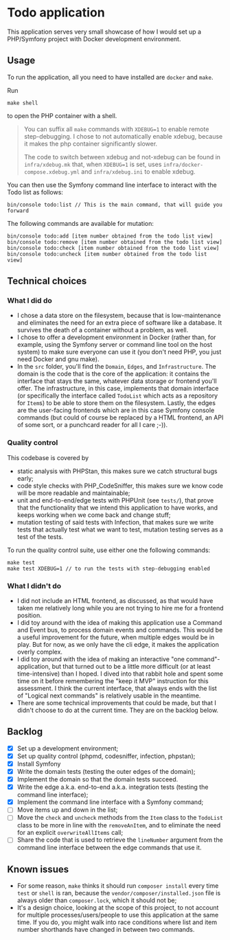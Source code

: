 # Todo application

This application serves very small showcase of how I would set up a PHP/Symfony project with Docker development
environment.

## Usage

To run the application, all you need to have installed are `docker` and `make`.

Run

    make shell

to open the PHP container with a shell.

> You can suffix all `make` commands with `XDEBUG=1` to enable remote step-debugging. I chose to not automatically
> enable xdebug, because it makes the php container significantly slower.
>
> The code to switch between xdebug and not-xdebug can be found in `infra/xdebug.mk` that, when `XDEBUG=1` is set, uses
> `infra/docker-compose.xdebug.yml` and `infra/xdebug.ini` to enable xdebug.

You can then use the Symfony command line interface to interact with the Todo list as follows:

    bin/console todo:list // This is the main command, that will guide you forward

The following commands are available for mutation:

    bin/console todo:add [item number obtained from the todo list view]
    bin/console todo:remove [item number obtained from the todo list view]
    bin/console todo:check [item number obtained from the todo list view]
    bin/console todo:uncheck [item number obtained from the todo list view]

## Technical choices

### What I did do

- I chose a data store on the filesystem, because that is low-maintenance and eliminates the need for an extra piece of
  software like a database. It survives the death of a container without a problem, as well.
- I chose to offer a development environment in Docker (rather than, for example, using the Symfony server or command
  line tool on the host system) to make sure everyone can use it (you don't need PHP, you just need Docker and gnu make).
- In the `src` folder, you'll find the `Domain`, `Edges`, and `Infrastructure`. The domain is the code that is the core
  of the application: it contains the interface that stays the same, whatever data storage or frontend you'll offer. The
  infrastructure, in this case, implements that domain interface (or specifically the interface called `TodoList` which
  acts as a repository for `Item`s) to be able to store them on the filesystem. Lastly, the edges are the user-facing
  frontends which are in this case Symfony console commands (but could of course be replaced by a HTML frontend, an API
  of some sort, or a punchcard reader for all I care ;-)).

### Quality control

This codebase is covered by
- static analysis with PHPStan, this makes sure we catch structural bugs early;
- code style checks with PHP_CodeSniffer, this makes sure we know code will be more readable and maintainable;
- unit and end-to-end/edge tests with PHPUnit (see `tests/`), that prove that the functionality that we intend this
  application to have works, and keeps working when we come back and change stuff;
- mutation testing of said tests with Infection, that makes sure we write tests that actually test what we want to test,
  mutation testing serves as a test of the tests.

To run the quality control suite, use either one the following commands:

    make test
    make test XDEBUG=1 // to run the tests with step-debugging enabled

### What I didn't do

- I did not include an HTML frontend, as discussed, as that would have taken me relatively long while you are not trying
  to hire me for a frontend position.
- I did toy around with the idea of making this application use a Command and Event bus, to process domain events and
  commands. This would be a useful improvement for the future, when multiple edges would be in play. But for now, as we
  only have the cli edge, it makes the application overly complex.
- I did toy around with the idea of making an interactive "one command"-application, but that turned out to be a little
  more difficult (or at least time-intensive) than I hoped. I dived into that rabbit hole and spent some time on it
  before remembering the "keep it MVP" instruction for this assessment. I think the current interface, that always ends
  with the list of "Logical next commands" is relatively usable in the meantime.
- There are some technical improvements that could be made, but that I didn't choose to do at the current time. They are
  on the backlog below.


## Backlog

- [x] Set up a development environment;
- [x] Set up quality control (phpmd, codesniffer, infection, phpstan);
- [x] Install Symfony
- [x] Write the domain tests (testing the outer edges of the domain);
- [x] Implement the domain so that the domain tests succeed.
- [x] Write the edge a.k.a. end-to-end a.k.a. integration tests (testing the command line interface);
- [x] Implement the command line interface with a Symfony command;
- [ ] Move items up and down in the list;
- [ ] Move the `check` and `uncheck` methods from the `Item` class to the `TodoList` class to be more in line with the
`removeAnItem`, and to eliminate the need for an explicit `overwriteAllItems` call;
- [ ] Share the code that is used to retrieve the `lineNumber` argument from the command line interface between the edge
commands that use it.

## Known issues

- For some reason, `make` thinks it should run `composer install` every time `test` or `shell` is ran, because the
  `vendor/composer/installed.json` file is always older than `composer.lock`, which it should not be;
- It's a design choice, looking at the scope of this project, to not account for multiple processes/users/people to use
  this application at the same time. If you do, you might walk into race conditions where list and item number
  shorthands have changed in between two commands.
